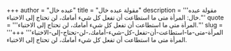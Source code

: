 +++
author = "عبده خال"
title = "مقولة عبده خال"
description = '''مقولة عبده خال: المرأة متى ما استطاعت أن تفعل كل شيء أمامك، لن تحتاج إلى الاختباء.'''
quote = '''المرأة متى ما استطاعت أن تفعل كل شيء أمامك، لن تحتاج إلى الاختباء.'''
slug = '''المرأة-متى-ما-استطاعت-أن-تفعل-كل-شيء-أمامك،-لن-تحتاج-إلى-الاختباء'''
+++
المرأة متى ما استطاعت أن تفعل كل شيء أمامك، لن تحتاج إلى الاختباء.
